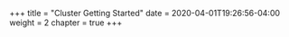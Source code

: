 +++
title = "Cluster Getting Started"
date = 2020-04-01T19:26:56-04:00
weight = 2
chapter = true
+++